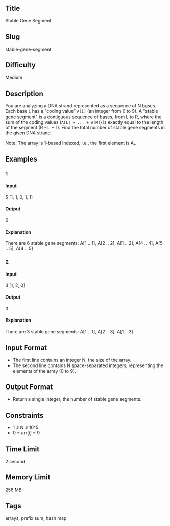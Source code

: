 ## Title

Stable Gene Segment

## Slug

stable-gene-segment

## Difficulty

Medium

## Description

You are analyzing a DNA strand represented as a sequence of N bases. Each base `i` has a "coding value" `A[i]` (an integer from 0 to 9).
A "stable gene segment" is a contiguous sequence of bases, from L to R, where the sum of the coding values (`A[L] + ... + A[R]`) is exactly equal to the length of the segment (R - L + 1).
Find the total number of stable gene segments in the given DNA strand.

Note: The array is 1-based indexed, i.e., the first element is A₁.

## Examples

### 1

#### Input

5
[1, 1, 0, 1, 1]

#### Output

6

#### Explanation

There are 6 stable gene segments: A[1 .. 1], A[2 .. 2], A[1 .. 2], A[4 .. 4], A[5 .. 5], A[4 .. 5]

### 2

#### Input

3
[1, 2, 0]

#### Output

3

#### Explanation

There are 3 stable gene segments: A[1 .. 1], A[2 .. 3], A[1 .. 3]

## Input Format

- The first line contains an integer N, the size of the array. 
- The second line contains N space-separated integers, representing the elements of the array (0 to 9).

## Output Format

- Return a single integer, the number of stable gene segments.

## Constraints

- 1 ≤ N ≤ 10^5
- 0 ≤ arr[i] ≤ 9

## Time Limit

2 second

## Memory Limit

256 MB

## Tags

arrays, prefix sum, hash map